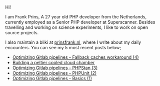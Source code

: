 Hi!

I am Frank Prins, A 27 year old PHP developer from the Netherlands, currently employed as a Senior PHP developer at Superscanner.
Besides travelling and working on science experiments, I like to work on open source projects.

I also maintain a bliki at [prinsfrank.nl](https://prinsfrank.nl), where I write about my daily encounters. You can see my 5 most recent posts below;


<!--START_SECTION:feed-->
* [Optimizing Gitlab pipelines - Fallback caches workaround (4)](https:&#x2F;&#x2F;prinsfrank.nl&#x2F;2022&#x2F;06&#x2F;05&#x2F;Optimizing-gitlab-pipelines-pt-4-fallback-cache-workaround)
* [Building a peltier cooled cloud chamber](https:&#x2F;&#x2F;prinsfrank.nl&#x2F;2022&#x2F;05&#x2F;02&#x2F;Building-a-peltier-cooled-cloud-chamber)
* [Optimizing Gitlab pipelines - PHPStan (3)](https:&#x2F;&#x2F;prinsfrank.nl&#x2F;2022&#x2F;03&#x2F;08&#x2F;Optimizing-gitlab-pipelines-pt-3-phpstan)
* [Optimizing Gitlab pipelines - PHPUnit (2)](https:&#x2F;&#x2F;prinsfrank.nl&#x2F;2022&#x2F;02&#x2F;16&#x2F;Optimizing-gitlab-pipelines-pt-2-phpunit)
* [Optimizing Gitlab pipelines - Basics (1)](https:&#x2F;&#x2F;prinsfrank.nl&#x2F;2022&#x2F;02&#x2F;15&#x2F;Optimizing-gitlab-pipelines-pt-1-basics)
<!--END_SECTION:feed-->
